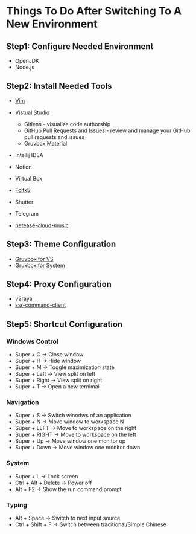 # Things To Do After Switching To A New Environment

## Step1: Configure Needed Environment
* OpenJDK
* Node.js

## Step2: Install Needed Tools
* [Vim](https://github.com/ChenYi-qy/My-Vim-Config)
* Vistual Studio
  * Gitlens - visualize code authorship
  * GitHub Pull Requests and Issues - review and manage your GitHub pull requests and issues
  * Gruvbox Material
  
* Intellij IDEA
* Notion
* Virtual Box
* [Fcitx5](https://fcitx-im.org/wiki/Fcitx_5/zh-cn)
* Shutter
* Telegram
* [netease-cloud-music](https://aur.archlinux.org/packages/netease-cloud-music)


## Step3: Theme Configuration
* [Gruvbox for VS](https://github.com/sainnhe/gruvbox-material-vscode)
* [Gruxbox for System](https://github.com/TheGreatMcPain/gruvbox-material-gtk)

## Step4: Proxy Configuration
* [v2raya](https://github.com/v2rayA/v2rayA)
* [ssr-command-client](https://github.com/TyrantLucifer/ssr-command-client)

## Step5: Shortcut Configuration

### Windows Control
* Super + C -> Close window
* Super + H -> Hide window
* Super + M -> Toggle maximization state
* Super + Left -> View split on left
* Super + Right -> View split on right
* Super + T -> Open a new ternimal

### Navigation
* Super + S -> Switch winodws of an application
* Super + N -> Move window to workspace N
* Super + LEFT -> Move to workspace on the right
* Super + RIGHT -> Move to workspace on the left
* Super + Up -> Move window one monitor up
* Super + Down -> Move window one monitor down


### System
* Super + L -> Lock screen
* Ctrl + Alt + Delete -> Power off
* Alt + F2 -> Show the run command prompt

### Typing
* Alt + Space -> Switch to next input source
* Ctrl + Shift + F -> Switch between traditional/Simple Chinese 


